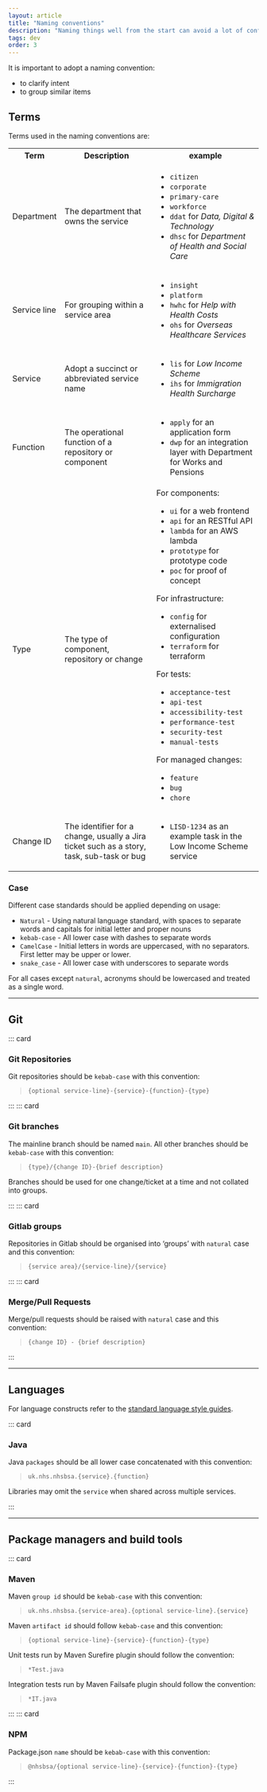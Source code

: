 ```yaml
---
layout: article
title: "Naming conventions"
description: "Naming things well from the start can avoid a lot of confusion as a project matures"
tags: dev
order: 3
---
```

It is important to adopt a naming convention:

* to clarify intent
* to group similar items

## Terms

Terms used in the naming conventions are:

<table>
  <tr>
    <th>Term</th>
    <th>Description</th>
    <th>example</th>
  </tr>
  <tr>
    <td>Department</td>
    <td>The department that owns the service</td>
    <td>
      <ul>
        <li><code>citizen</code></li>
        <li><code>corporate</code></li>
        <li><code>primary-care</code></li>
        <li><code>workforce</code></li>
        <li><code>ddat</code> for <em>Data, Digital & Technology</em></li>
        <li><code>dhsc</code> for <em>Department of Health and Social Care</em></li>
      </ul>
    </td>
  </tr>
  <tr>
    <td>Service line</td>
    <td>For grouping within a service area</td>
    <td>
      <ul>
        <li><code>insight</code></li>
        <li><code>platform</code></li>
        <li><code>hwhc</code> for <em>Help with Health Costs</em></li>
        <li><code>ohs</code> for <em>Overseas Healthcare Services</em></li>
      </ul>
    </td>
  </tr>
  <tr>
    <td>Service</td>
    <td>Adopt a succinct or abbreviated service name</td>
    <td>
      <ul>
        <li><code>lis</code> for <em>Low Income Scheme</em></li>
        <li><code>ihs</code> for <em>Immigration Health Surcharge</em></li>
      </ul>
    </td>
  </tr>
  <tr>
    <td>Function</td>
    <td>The operational function of a repository or component</td>
    <td>
      <ul>
        <li><code>apply</code> for an application form</li>
        <li><code>dwp</code> for an integration layer with Department for Works and Pensions</li>
      </ul>
    </td>
  </tr>
  <tr>
    <td>Type</td>
    <td>The type of component, repository or change</td>
    <td>
      For components:
      <ul>
        <li><code>ui</code> for a web frontend</li>
        <li><code>api</code> for an RESTful API</li>
        <li><code>lambda</code> for an AWS lambda</li>
        <li><code>prototype</code> for prototype code</li>
        <li><code>poc</code> for proof of concept</li>
      </ul>
      For infrastructure:
      <ul>
        <li><code>config</code> for externalised configuration</li>
        <li><code>terraform</code> for terraform</li>
      </ul>
      For tests:
      <ul>
        <li><code>acceptance-test</code></li>
        <li><code>api-test</code></li>
        <li><code>accessibility-test</code></li>
        <li><code>performance-test</code></li>
        <li><code>security-test</code></li>
        <li><code>manual-tests</code></li>
      </ul>
      For managed changes:
      <ul>
        <li><code>feature</code></li>
        <li><code>bug</code></li>
        <li><code>chore</code></li>
      </ul>
    </td>
  </tr>
  <tr>
    <td>Change ID</td>
    <td>The identifier for a change, usually a Jira ticket such as a story, task, sub-task or bug</td>
    <td>
      <ul>
        <li><code>LISD-1234</code> as an example task in the Low Income Scheme service</li>
      </ul>
    </td>
  </tr>
</table>

### Case

Different case standards should be applied depending on usage:

* `Natural` - Using natural language standard, with spaces to separate words and capitals for initial letter and proper nouns
* `kebab-case` - All lower case with dashes to separate words
* `CamelCase` - Initial letters in words are uppercased, with no separators. First letter may be upper or lower.
* `snake_case` - All lower case with underscores to separate words

For all cases except `natural`, acronyms should be lowercased and treated as a single word.

---

## Git

::: card

### Git Repositories

Git repositories should be `kebab-case` with this convention:

> `{optional service-line}-{service}-{function}-{type}`

:::
::: card

### Git branches

The mainline branch should be named `main`. All other branches should be `kebab-case` with this convention:

> `{type}/{change ID}-{brief description}`

Branches should be used for one change/ticket at a time and not collated into groups.

:::
::: card

### Gitlab groups

Repositories in Gitlab should be organised into ‘groups’ with `natural` case and this convention:

> `{service area}/{service-line}/{service}`

:::
::: card

### Merge/Pull Requests

Merge/pull requests should be raised with `natural` case and this convention:

> `{change ID} - {brief description}`

:::

---

## Languages

For language constructs refer to the [standard language style guides](../coding-style-guide/).

::: card

### Java

Java `packages` should be all lower case concatenated with this convention:

> `uk.nhs.nhsbsa.{service}.{function}`

Libraries may omit the `service` when shared across multiple services.

:::

---

## Package managers and build tools

::: card

### Maven

Maven `group id` should be `kebab-case` with this convention:

> `uk.nhs.nhsbsa.{service-area}.{optional service-line}.{service}`

Maven `artifact id` should follow `kebab-case` and this convention:

> `{optional service-line}-{service}-{function}-{type}`

Unit tests run by Maven Surefire plugin should follow the convention:

 > `*Test.java`

Integration tests run by Maven Failsafe plugin should follow the convention:

> `*IT.java`

:::
::: card

### NPM

Package.json `name` should be `kebab-case` with this convention:

> `@nhsbsa/{optional service-line}-{service}-{function}-{type}`

:::
